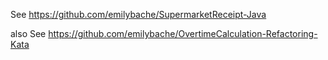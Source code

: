 See https://github.com/emilybache/SupermarketReceipt-Java

also See https://github.com/emilybache/OvertimeCalculation-Refactoring-Kata